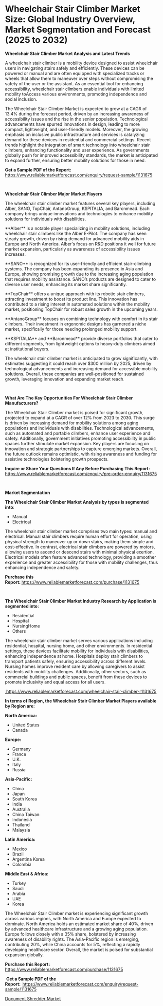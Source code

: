 <p><h1>Wheelchair Stair Climber Market Size: Global Industry Overview, Market Segmentation and Forecast (2025 to 2032)</h1></p><p><strong>Wheelchair Stair Climber Market Analysis and Latest Trends</strong></p>
<p><p>A wheelchair stair climber is a mobility device designed to assist wheelchair users in navigating stairs safely and efficiently. These devices can be powered or manual and are often equipped with specialized tracks or wheels that allow them to maneuver over steps without compromising the safety of the user or the assistant. As an essential tool for enhancing accessibility, wheelchair stair climbers enable individuals with limited mobility toAccess various environments, promoting independence and social inclusion.</p><p>The Wheelchair Stair Climber Market is expected to grow at a CAGR of 13.4% during the forecast period, driven by an increasing awareness of accessibility issues and the rise in the senior population. Technological advancements have spurred innovations in design, leading to more compact, lightweight, and user-friendly models. Moreover, the growing emphasis on inclusive public infrastructure and services is catalyzing demand for these devices in residential and commercial settings. Recent trends highlight the integration of smart technology into wheelchair stair climbers, enhancing functionality and user experience. As governments globally push for improved accessibility standards, the market is anticipated to expand further, ensuring better mobility solutions for those in need.</p></p>
<p><strong>Get a Sample PDF of the Report:&nbsp;</strong> <a href="https://www.reliablemarketforecast.com/enquiry/request-sample/1131675?utm_campaign=2308&utm_medium=2&utm_source=Github&utm_content=ia&utm_term=08042025&utm_id=wheelchair-stair-climber">https://www.reliablemarketforecast.com/enquiry/request-sample/1131675</a></p>
<p>&nbsp;</p>
<p><strong>Wheelchair Stair Climber Major Market Players</strong></p>
<p><p>The wheelchair stair climber market features several key players, including Alber, SANO, TopChair, AntanoGroup, KSPITALIA, and Baronmead. Each company brings unique innovations and technologies to enhance mobility solutions for individuals with disabilities.</p><p>**Alber** is a notable player specializing in mobility solutions, including wheelchair stair climbers like the Alber E-Pilot. The company has seen steady growth, driven by rising demand for advanced mobility aids in Europe and North America. Alber's focus on R&D positions it well for future market expansion, particularly as awareness of accessibility issues increases.</p><p>**SANO** is recognized for its user-friendly and efficient stair-climbing systems. The company has been expanding its presence in Asia and Europe, showing promising growth due to the increasing aging population that requires mobility assistance. SANO’s products are designed to cater to diverse user needs, enhancing its market share significantly.</p><p>**TopChair** offers a unique approach with its robotic stair climbers, attracting investment to boost its product line. This innovation has contributed to a rising interest in automated solutions within the mobility market, positioning TopChair for robust sales growth in the upcoming years.</p><p>**AntanoGroup** focuses on combining technology with comfort in its stair climbers. Their investment in ergonomic designs has garnered a niche market, specifically for those needing prolonged mobility support.</p><p>**KSPITALIA** and **Baronmead** provide diverse portfolios that cater to different segments, from lightweight options to heavy-duty climbers aimed at institutional buyers. </p><p>The wheelchair stair climber market is anticipated to grow significantly, with estimates suggesting it could reach over $300 million by 2025, driven by technological advancements and increasing demand for accessible mobility solutions. Overall, these companies are well-positioned for sustained growth, leveraging innovation and expanding market reach.</p></p>
<p>&nbsp;</p>
<p><strong>What Are The Key Opportunities For Wheelchair Stair Climber Manufacturers?</strong></p>
<p><p>The Wheelchair Stair Climber market is poised for significant growth, projected to expand at a CAGR of over 12% from 2023 to 2030. This surge is driven by increasing demand for mobility solutions among aging populations and individuals with disabilities. Technological advancements, such as automated and portable climbers, enhance user experience and safety. Additionally, government initiatives promoting accessibility in public spaces further stimulate market expansion. Key players are focusing on innovation and strategic partnerships to capture emerging markets. Overall, the future outlook remains optimistic, with rising awareness and funding for assistive technologies bolstering growth prospects.</p></p>
<p><strong>Inquire or Share Your Questions If Any Before Purchasing This Report:</strong> <a href="https://www.reliablemarketforecast.com/enquiry/pre-order-enquiry/1131675?utm_campaign=2308&utm_medium=2&utm_source=Github&utm_content=ia&utm_term=08042025&utm_id=wheelchair-stair-climber">https://www.reliablemarketforecast.com/enquiry/pre-order-enquiry/1131675</a></p>
<p>&nbsp;</p>
<p><strong>Market Segmentation</strong></p>
<p><strong>The Wheelchair Stair Climber Market Analysis by types is segmented into:</strong></p>
<p><ul><li>Manual</li><li>Electrical</li></ul></p>
<p><p>The wheelchair stair climber market comprises two main types: manual and electrical. Manual stair climbers require human effort for operation, using physical strength to maneuver up or down stairs, making them simple and cost-effective. In contrast, electrical stair climbers are powered by motors, allowing users to ascend or descend stairs with minimal physical exertion. Electrical models often feature advanced technology, providing a smoother experience and greater accessibility for those with mobility challenges, thus enhancing independence and safety.</p></p>
<p><strong>Purchase this Report:&nbsp;</strong><a href="https://www.reliablemarketforecast.com/purchase/1131675?utm_campaign=2308&utm_medium=2&utm_source=Github&utm_content=ia&utm_term=08042025&utm_id=wheelchair-stair-climber">https://www.reliablemarketforecast.com/purchase/1131675</a></p>
<p>&nbsp;</p>
<p><strong>The Wheelchair Stair Climber Market Industry Research by Application is segmented into:</strong></p>
<p><ul><li>Residential</li><li>Hospital</li><li>NursingHome</li><li>Others</li></ul></p>
<p><p>The wheelchair stair climber market serves various applications including residential, hospital, nursing home, and other environments. In residential settings, these devices facilitate mobility for individuals with disabilities, enhancing independence at home. Hospitals deploy stair climbers to transport patients safely, ensuring accessibility across different levels. Nursing homes improve resident care by allowing caregivers to assist residents with mobility challenges. Additionally, other sectors, such as commercial buildings and public spaces, benefit from these devices to promote inclusivity and equal access for all users.</p></p>
<p><a href="https://www.reliablemarketforecast.com/wheelchair-stair-climber-r1131675?utm_campaign=2308&utm_medium=2&utm_source=Github&utm_content=ia&utm_term=08042025&utm_id=wheelchair-stair-climber">&nbsp;https://www.reliablemarketforecast.com/wheelchair-stair-climber-r1131675</a></p>
<p><strong>In terms of Region, the Wheelchair Stair Climber Market Players available by Region are:</strong></p>
<p>
    <p> <strong> North America: </strong>
        <ul>
            <li>United States</li>
            <li>Canada</li>
        </ul>
        </p> 
    <p> <strong> Europe: </strong>
        <ul>
            <li>Germany</li>
            <li>France</li>
            <li>U.K.</li>
            <li>Italy</li>
            <li>Russia</li>
        </ul>
        </p> 
    <p> <strong> Asia-Pacific: </strong>
        <ul>
            <li>China</li>
            <li>Japan</li>
            <li>South Korea</li>
            <li>India</li>
            <li>Australia</li>
            <li>China Taiwan</li>
            <li>Indonesia</li>
            <li>Thailand</li>
            <li>Malaysia</li>
        </ul>
        </p> 
    <p> <strong> Latin America: </strong>
        <ul>
            <li>Mexico</li>
            <li>Brazil</li>
            <li>Argentina Korea</li>
            <li>Colombia</li>
        </ul>
        </p> 
    <p> <strong> Middle East & Africa: </strong>
        <ul>
            <li>Turkey</li>
            <li>Saudi</li>
            <li>Arabia</li>
            <li>UAE</li>
            <li>Korea</li>
        </ul>
    </p>
    </p>
<p><p>The Wheelchair Stair Climber market is experiencing significant growth across various regions, with North America and Europe expected to dominate. North America holds an estimated market share of 40%, driven by advanced healthcare infrastructure and a growing aging population. Europe follows closely with a 35% share, bolstered by increasing awareness of disability rights. The Asia-Pacific region is emerging, contributing 20%, while China accounts for 5%, reflecting a rapidly developing healthcare sector. Overall, the market is poised for substantial expansion globally.</p></p>
<p><strong>Purchase this Report: </strong><a href="https://www.reliablemarketforecast.com/purchase/1131675?utm_campaign=2308&utm_medium=2&utm_source=Github&utm_content=ia&utm_term=08042025&utm_id=wheelchair-stair-climber">https://www.reliablemarketforecast.com/purchase/1131675</a></p>
<p>&nbsp;<strong>Get a Sample PDF of the Report:&nbsp;&nbsp;</strong><a href="https://www.reliablemarketforecast.com/enquiry/request-sample/1131675?utm_campaign=2308&utm_medium=2&utm_source=Github&utm_content=ia&utm_term=08042025&utm_id=wheelchair-stair-climber">https://www.reliablemarketforecast.com/enquiry/request-sample/1131675</a></p>
<p><strong></strong></p>
<p><p><a href="https://github.com/leopardmicheal7019/Market-Research-Report-List-1/blob/main/document-shredder-market.md?utm_campaign=2308&utm_medium=2&utm_source=Github&utm_content=ia&utm_term=08042025&utm_id=wheelchair-stair-climber">Document Shredder Market</a></p></p>